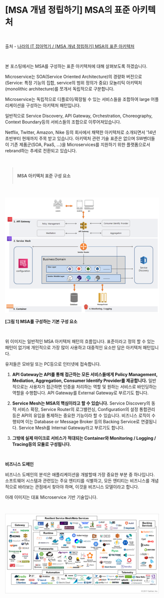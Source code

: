 # [MSA 개념 정립하기] MSA의 표준 아키텍처

<br/>

출처 - [나라의 IT 잡아먹기 / [MSA 개념 정립하기] MSA의 표준 아키텍처](https://waspro.tistory.com/431?category=857035)

<br/>

본 포스팅에서는 MSA를 구성하는 표준 아키텍처에 대해 살펴보도록 하겠습니다.

Microservice는 SOA(Service Oriented Architecture)의 경량화 버전으로 (Service: 특정 기능의 집합, service의 범위 정의가 중요) 모놀리틱 아키텍처(monolithic architecture)를 쪼개서 독립적으로 구분합니다.

Microservice는 독립적으로 디플로이/확장될 수 있는 서비스들을 조합하여 large 어플리케이션을 구성하는 아키텍처 패턴입니다.

일반적으로 Service Discovery, API Gateway, Orchestration, Choreography, Context Boundary등의 서비스들의 조합으로 이루어져있습니다.

Netflix, Twitter, Amazon, Nike 등의 회사에서 채택한 아키텍처로 소개되면서 '14년 초반부터 현재까지 주목 받고 있습니다. 아키텍처 관련 기술 표준은 없으며 SW벤더들이 기존 제품군(SOA, PaaS, ...)을 Microservices를 지원하기 위한 플랫폼으로서 rebrand하는 추세로 전환되고 있습니다.

<br/>

> <br/>**MSA 아키텍처 표준 구성 요소**<br/><br/>

<br/>

![images](images/20191120-1102-01.png)

**[그림 1] MSA를 구성하는 기본 구성 요소**

<br/>

위 이미지는 일반적인 MSA 아키텍처 패턴의 흐름입니다. 표준이라고 정의 할 수 있는 패턴이 없기에 개인적으로 가장 많이 사용하고 대중적인 요소만 담은 아키텍처 패턴입니다.

유저들은 모바일 또는 PC등으로 인터넷에 접속합니다.

1. **API Gateway는 API를 통해 접근하는 모든 서비스들에게 Policy Management, Mediation, Aggregation, Consumer Identify Provider를 제공합니다.**
   일반적으로는 사용자가 접근하면 인증을 처리하는 역할 및 원하는 서비스로 바인딩하는 역할을 수행합니다.
   API Gateway를 External Gateway로 부르기도 합니다.

2. **Service Mesh는 MSA의 핵심이라고 할 수 있습니다.**
   Service Discovery의 동적 서비스 확장, Service Router의 로그밸런싱, Configuration의 설정 통합관리 등은 API의 유입을 통제하는 중요한 기능이라 할 수 있습니다.
   비즈니스 로직이 수행되며 이는 Database or Message Broker 등의 Backing Service로 연결됩니다.
   Service Mesh를 Internal Gateway라고 부르기도 합니다.

3. **그밖에 실제 마이크로 서비스가 적대되는 Container와 Monitoring / Logging / Tracing등의 모듈로 구성됩니다.**

<br/>

**비즈니스 도메인**

비즈니스 도메인의 분석은 애플리케이션을 개발할때 가장 중요한 부분 중 하나입니다.
소프트웨어 시스템과 관련있는 주요 엔티티를 식별하고, 모든 엔티티는 비즈니스를 개념적으로 바라보는 관점에서 찾아야 하며, 이것을 비즈니스 모델이라고 합니다.

아래 이미지는 대표 Microservice 기반 기술입니다.

<br/>

![images](images/20191120-1102-02.png)
